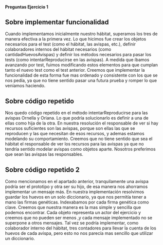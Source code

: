 #### Preguntas Ejercicio 1
## Sobre implementar funcionalidad
Cuando implementamos inicialmente nuestro hábitat, superamos los tres de manera efectiva a la primera vez. Lo que hicimos fue crear los objetos necesarios para el test (como el hábitat, las avispas, etc.), definir colaboradores internos del hábitat necesarios (como cantidadHuevosAvispas) y definir los métodos necesarios para pasar los tests (como intentarReproducirse en las avispas).
A medida que íbamos avanzando por test, fuimos modificando estos elementos para que cumplan tanto el nuevo test como el test anterior.
Creemos que implementar la funcionalidad de esta forma fue mas ordenado y consistente con los que se nos pedía, ya que no tiene sentido pasar una futura prueba y romper lo que veníamos haciendo.
## Sobre código repetido
Nos quedo código repetido en el método intentarReproducirse para las avispas Ornella y Oriana. Lo que podría solucionarlo es definir a una de ellas como hija de la otra.
En nuestra resolución el responsable de ver si hay recursos suficientes son las avispas, porque son ellas las que se reproducen y las que necesitan de esos recursos, y ademas estamos modelando su comportamiento. 
Creemos que no tiene sentido que sea el hábitat el responsable de ver los recursos para las avispas ya que no tendría sentido modelar avispas como objetos aparte.
Nosotros preferimos que sean las avispas las responsables.
## Sobre código repetido 2
Como mencionamos en el apartado anterior, tranquilamente una avispa podría ser el prototipo y otra ser su hijo, de esa manera nos ahorramos implementar un mensaje más.
En nuestra implementación resolvimos guardar los huevos en un solo diccionario, ya que nos permitía tener a mano las firmas genéticas. Indexabamos por cada firma genética como clave.
Creemos que nuestra manera es la mas simple y sencilla que podemos encontrar. 
Cada objeto representa un actor del ejercicio y creemos que no pueden ser menos ,y cada mensaje implementado no se superpone a otros mensajes. 
Tal vez se podría implementar, como colaborador interno del hábitat, tres contadores para llevar la cuenta de los huevos de cada avispa, pero esto no nos parecía mas sencillo que utilizar un diccionario.
